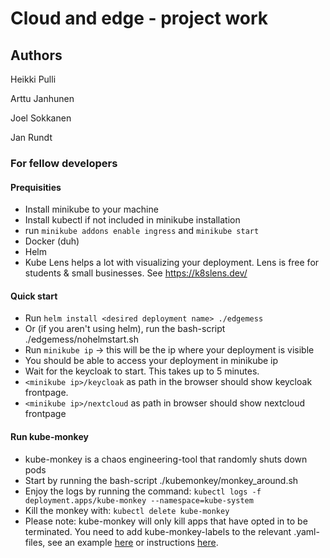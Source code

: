 # Cloud and edge - project work

## Authors

Heikki Pulli

Arttu Janhunen

Joel Sokkanen

Jan Rundt

### For fellow developers

#### Prequisities

* Install minikube to your machine
* Install kubectl if not included in minikube installation
* run `minikube addons enable ingress` and `minikube start`
* Docker (duh)
* Helm
* Kube Lens helps a lot with visualizing your deployment. Lens is free for students & small businesses. See https://k8slens.dev/ 

#### Quick start

* Run `helm install <desired deployment name> ./edgemess`
* Or (if you aren't using helm), run the bash-script ./edgemess/nohelmstart.sh
* Run `minikube ip` -> this will be the ip where your deployment is visible
* You should be able to access your deployment in minikube ip
* Wait for the keycloak to start. This takes up to 5 minutes.
* `<minikube ip>/keycloak` as path in the browser should show keycloak frontpage.
* `<minikube ip>/nextcloud` as path in browser should show nextcloud frontpage

#### Run kube-monkey

* kube-monkey is a chaos engineering-tool that randomly shuts down pods
* Start by running the bash-script ./kubemonkey/monkey_around.sh
* Enjoy the logs by running the command: `kubectl logs -f deployment.apps/kube-monkey --namespace=kube-system`
* Kill the monkey with: `kubectl delete kube-monkey`
* Please note: kube-monkey will only kill apps that have opted in to be terminated. You need to add kube-monkey-labels to the relevant .yaml-files, see an example [here](https://github.com/ArttuJanhunen/CloudEdgeGroup/blob/master/edgemess/templates/nextcloud/nextcloud.yaml) or instructions [here](https://github.com/asobti/kube-monkey#opting-in-to-chaos).

